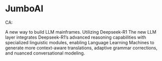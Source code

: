 # JumboAI
CA:


A new way to build LLM mainframes. Utilizing Deepseek-R1
The new LLM layer integrates Deepseek-R1’s advanced reasoning capabilities with specialized linguistic modules, enabling Language Learning Machines to generate more context-aware translations, adaptive grammar corrections, and nuanced conversational modeling.
